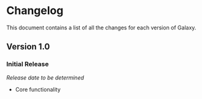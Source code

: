 # Changelog

This document contains a list of all the changes for each version of Galaxy.


## Version 1.0

### Initial Release

*Release date to be determined*

- Core functionality
